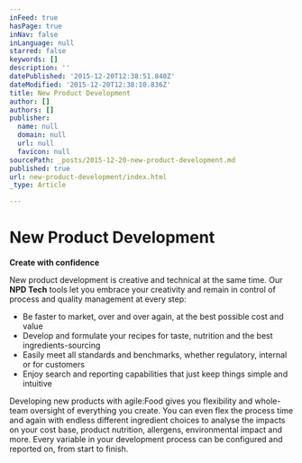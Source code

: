 ```yaml
---
inFeed: true
hasPage: true
inNav: false
inLanguage: null
starred: false
keywords: []
description: ''
datePublished: '2015-12-20T12:38:51.840Z'
dateModified: '2015-12-20T12:38:10.836Z'
title: New Product Development
author: []
authors: []
publisher:
  name: null
  domain: null
  url: null
  favicon: null
sourcePath: _posts/2015-12-20-new-product-development.md
published: true
url: new-product-development/index.html
_type: Article

---
```

# New Product Development

**Create with confidence**

New product development is creative and technical at the same time. Our **NPD Tech** tools let you embrace your creativity and remain in control of process and quality management at every step:

* Be faster to market, over and over again, at the best possible cost and value
* Develop and formulate your recipes for taste, nutrition and the best ingredients-sourcing
* Easily meet all standards and benchmarks, whether regulatory, internal or for customers
* Enjoy search and reporting capabilities that just keep things simple and intuitive

Developing new products with agile:Food gives you flexibility and whole-team oversight of everything you create. You can even flex the process time and again with endless different ingredient choices to analyse the impacts on your cost base, product nutrition, allergens, environmental impact and more. Every variable in your development process can be configured and reported on, from start to finish.